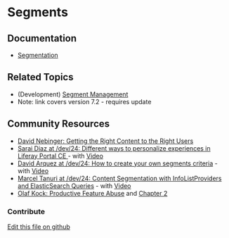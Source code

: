 # Segments

## Documentation

* [Segmentation](https://learn.liferay.com/dxp/7.x/en/site-building/personalizing-site-experience/segmentation.html)

## Related Topics

* (Development) [Segment Management](https://portal.liferay.dev/docs/7-2/frameworks/-/knowledge_base/f/segment-management)
* Note: link covers version 7.2 - requires update

## Community Resources

* [David Nebinger: Getting the Right Content to the Right Users](https://liferay.dev/blogs/-/blogs/getting-the-right-content-to-the-right-users)
* [Sarai Diaz at /dev/24: Different ways to personalize experiences in Liferay Portal CE ](https://liferay.dev/24#Different%20ways%20to%20personalize%20experiences%20in%20Liferay%20Portal%20CE) - with [Video](https://youtu.be/Mu0LcyOPadQ?t=20614)
* [David Arquez at /dev/24: How to create your own segments criteria](https://liferay.dev/24#How%20to%20create%20your%20own%20segments%20criteria) - with [Video](https://youtu.be/Mu0LcyOPadQ?t=25155)
* [Marcel Tanuri at /dev/24: Content Segmentation with InfoListProviders and ElasticSearch Queries](https://liferay.dev/24#How%20to%20create%20your%20own%20segments%20criteria) - with [Video](https://youtu.be/K6uDFo8kilI?t=17402)
* [Olaf Kock: Productive Feature Abuse](https://liferay.dev/blogs/-/blogs/productive-feature-abuse) and [Chapter 2](https://liferay.dev/blogs/-/blogs/productive-feature-abuse-ii)

### Contribute

[Edit this file on github](https://github.com/olafk/controlpanel-documentation-docs/blob/master/md/73en/com_liferay_segments_web_internal_portlet_SegmentsPortlet/segments_edit_segments_entry.md)
